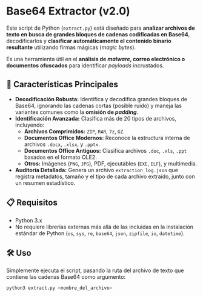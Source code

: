 # Base64 Extractor   (v2.0)

Este script de Python (`extract.py`) está diseñado para **analizar archivos de texto en busca de grandes bloques de cadenas codificadas en Base64**, decodificarlos y **clasificar automáticamente el contenido binario resultante** utilizando firmas mágicas (*magic bytes*).

Es una herramienta útil en el **análisis de *malware*, correo electrónico o documentos ofuscados** para identificar *payloads* incrustados.

## 🚀 Características Principales

* **Decodificación Robusta:** Identifica y decodifica grandes bloques de Base64, ignorando las cadenas cortas (posible ruido) y maneja las variantes comunes como la **omisión de *padding***.
* **Identificación Avanzada:** Clasifica más de 20 tipos de archivos, incluyendo:
    * **Archivos Comprimidos:** `ZIP`, `RAR`, `7z`, `GZ`.
    * **Documentos Office Modernos:** Reconoce la estructura interna de archivos `.docx`, `.xlsx`, y `.pptx`.
    * **Documentos Office Antiguos:** Clasifica archivos `.doc`, `.xls`, `.ppt` basados en el formato OLE2.
    * **Otros:** Imágenes (`PNG`, `JPG`), PDF, ejecutables (`EXE`, `ELF`), y multimedia.
* **Auditoría Detallada:** Genera un archivo `extraction_log.json` que registra metadatos, tamaño y el tipo de cada archivo extraído, junto con un resumen estadístico.

## 📋 Requisitos

* Python 3.x
* No requiere librerías externas más allá de las incluidas en la instalación estándar de Python (`os`, `sys`, `re`, `base64`, `json`, `zipfile`, `io`, `datetime`).

## 🛠️ Uso

Simplemente ejecuta el script, pasando la ruta del archivo de texto que contiene las cadenas Base64 como argumento:

```bash
python3 extract.py <nombre_del_archivo>